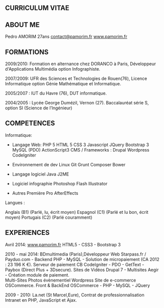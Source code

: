 CURRICULUM VITAE
----------------

ABOUT ME
--------

Pedro AMORIM
27ans
contact@pamorim.fr
www.pamorim.fr


FORMATIONS
----------
2009/2010:  Formation en alternance chez DORANCO à Paris,
            Développeur d'Applications Multimédia option Infographiste.

2007/2009:  UFR des Sciences et Technologies de Rouen(76),
            Licence Informatique option Génie Mathématique et Informatique.

2005/2007 : IUT du Havre (76),
            DUT informatique.

2004/2005 : Lycée George Dumézil, Vernon (27).
            Baccalauréat série S, option SI (Science de l’Ingénieur)

COMPETENCES
-----------

Informatique:

- Langage Web:
    PHP 5
    HTML 5
    CSS 3
    Javascript
    JQuery
    Bootstrap 3
    MySQL (PDO)
    ActionScript3
    CMS / Frameworks :
    Drupal
    Wordpress
    CodeIgniter

- Environnement de dev
    Linux
    Git
    Grunt
    Composer
    Bower

- Langage logiciel 
    Java
    J2ME

- Logiciel infographie
    Photoshop
    Flash
    Illustrator

- Autres
    Première Pro
    AfterEffects


Langues :

Anglais (B1) (Parlé, lu, écrit moyen)
Espagnol (C1) (Parlé et lu bon, écrit moyen)
Portugais (C2) (Parlé couramment)



EXPERIENCES
-----------

Avril 2014: 
    www.pamorim.fr
    HTML5 - CSS3 - Bootstrap 3

2010 - mai 2014:
    BDmultimedia (Paris),Développeur Web
        Starpass.fr / Payduo.com - Backend PHP - MySQL - Solution de micropaiement (CA 2012 : 23 196 K €).
        Serveur de paiement CB CodeIgniter - PDO - GetText - Paybox (Direct Plus + 3Dsecure).
        Sites de Vidéos Drupal 7 - Multisites Aegir - Création module de paiement.  
        Multi-Sites Photos évènementiel Wordpress
        Site de e-commerce OSCommerce. Front & BackEnd OSCommerce - PHP - MySQL - JQuery

2009 - 2010:
    La.net (St Marcel,Eure), Contrat de professionnalisation
        Intranet en PHP, JavaScript et Ajax. 
